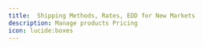 ```yaml
---
title:  Shipping Methods, Rates, EDD for New Markets
description: Manage products Pricing
icon: lucide:boxes
---
```


